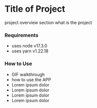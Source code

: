# Title of Project 
project overview section 
what is the project 

### Requirements 
* uses node v17.3.0
* uses yarn v1.22.18

### How to Use 
* GIF walkthrough 
* how to use the APP
* Lorem ipsum dolor
* Lorem ipsum dolor
* Lorem ipsum dolor
* Lorem ipsum dolor